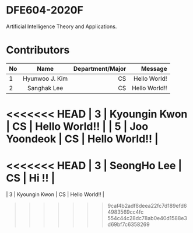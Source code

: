 # DFE604-2020F
Artificial Intelligence Theory and Applications.

# Contributors
| No            | Name           | Department/Major | Message           |
| ------------- |:--------------:| ----------------:|------------------:|
| 1             | Hyunwoo J. Kim | CS               | Hello World!      |
| 2             | Sanghak Lee    | CS               | Hello World!!     |
<<<<<<< HEAD
| 3             | Kyoungin Kwon    | CS               | Hello World!!     |
| 5             | Joo Yoondeok    | CS               | Hello World!!     |
=======
<<<<<<< HEAD
| 3             | SeongHo Lee    | CS               | Hi !!                 |
=======
| 3             | Kyoungin Kwon    | CS               | Hello World!!     |
>>>>>>> 9caf4b2adf8deea22fc7d189efd64983569cc4fc
>>>>>>> 554c44c28dc78ab0e40d1588e3d69bf7c6358269
